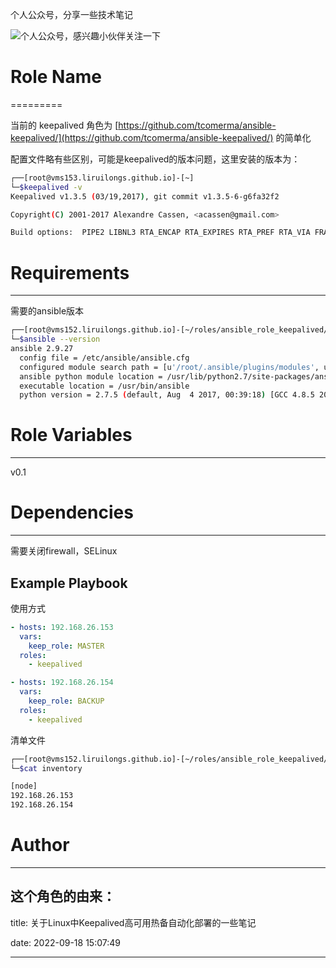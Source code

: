 
个人公众号，分享一些技术笔记

![个人公众号，感兴趣小伙伴关注一下](https://mp.weixin.qq.com/mp/qrcode?scene=10000005&size=102&__biz=MzkyNjIxNTYwMw==&mid=2247490651&idx=1&sn=0d197a10ba1ba26b0d57df5fd82a1db2&send_time=)
# Role Name
=========

当前的 keepalived 角色为 [https://github.com/tcomerma/ansible-keepalived/](https://github.com/tcomerma/ansible-keepalived/) 的简单化

配置文件略有些区别，可能是keepalived的版本问题，这里安装的版本为：
```bash
┌──[root@vms153.liruilongs.github.io]-[~]
└─$keepalived -v
Keepalived v1.3.5 (03/19,2017), git commit v1.3.5-6-g6fa32f2

Copyright(C) 2001-2017 Alexandre Cassen, <acassen@gmail.com>

Build options:  PIPE2 LIBNL3 RTA_ENCAP RTA_EXPIRES RTA_PREF RTA_VIA FRA_OIFNAME FRA_SUPPRESS_PREFIXLEN FRA_TUN_ID RTAX_CC_ALGO RTAX_QUICKACK LIBIPTC LIBIPSET_DYNAMIC LVS LIBIPVS_NETLINK VRRP VRRP_AUTH VRRP_VMAC SOCK_NONBLOCK SOCK_CLOEXEC FIB_ROUTING INET6_ADDR_GEN_MODE SNMP_V3_FOR_V2 SNMP SNMP_KEEPALIVED SNMP_CHECKER SNMP_RFC SNMP_RFCV2 SNMP_RFCV3 SO_MARK
```

# Requirements
------------
需要的ansible版本
```bash
┌──[root@vms152.liruilongs.github.io]-[~/roles/ansible_role_keepalived/keepalived/tests]
└─$ansible --version
ansible 2.9.27
  config file = /etc/ansible/ansible.cfg
  configured module search path = [u'/root/.ansible/plugins/modules', u'/usr/share/ansible/plugins/modules']
  ansible python module location = /usr/lib/python2.7/site-packages/ansible
  executable location = /usr/bin/ansible
  python version = 2.7.5 (default, Aug  4 2017, 00:39:18) [GCC 4.8.5 20150623 (Red Hat 4.8.5-16)]
```

# Role Variables
--------------

v0.1

# Dependencies
------------

需要关闭firewall，SELinux

Example Playbook
----------------
使用方式

```yaml
- hosts: 192.168.26.153
  vars:
    keep_role: MASTER
  roles:
    - keepalived

- hosts: 192.168.26.154
  vars:
    keep_role: BACKUP
  roles:
    - keepalived
```
清单文件
```bash
┌──[root@vms152.liruilongs.github.io]-[~/roles/ansible_role_keepalived/keepalived/tests]
└─$cat inventory

[node]
192.168.26.153
192.168.26.154
```

# Author 
------------------

这个角色的由来：
---
title: 关于Linux中Keepalived高可用热备自动化部署的一些笔记


date: 2022-09-18 15:07:49

---



